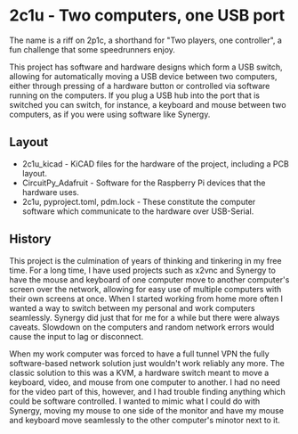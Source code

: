 # 2c1u - Two computers, one USB port

The name is a riff on 2p1c, a shorthand for "Two players, one controller", a fun challenge that some speedrunners enjoy.

This project has software and hardware designs which form a USB switch, allowing for automatically moving a USB device between two computers, either through pressing of a hardware button or controlled via software running on the computers. If you plug a USB hub into the port that is switched you can switch, for instance, a keyboard and mouse between two computers, as if you were using software like Synergy.

## Layout
* 2c1u_kicad - KiCAD files for the hardware of the project, including a PCB layout.
* CircuitPy_Adafruit - Software for the Raspberry Pi devices that the hardware uses.
* 2c1u, pyproject.toml, pdm.lock - These constitute the computer software which communicate to the hardware over USB-Serial.

## History

This project is the culmination of years of thinking and tinkering in my free time. For a long time, I have used projects such as x2vnc and Synergy to have the mouse and keyboard of one computer move to another computer's screen over the network, allowing for easy use of multiple computers with their own screens at once. When I started working from home more often I wanted a way to switch between my personal and work computers seamlessly. Synergy did just that for me for a while but there were always caveats. Slowdown on the computers and random network errors would cause the input to lag or disconnect.

When my work computer was forced to have a full tunnel VPN the fully software-based network solution just wouldn't work reliably any more. The classic solution to this was a KVM, a hardware switch meant to move a keyboard, video, and mouse from one computer to another. I had no need for the video part of this, however, and I had trouble finding anything which could be software controlled. I wanted to mimic what I could do with Synergy, moving my mouse to one side of the monitor and have my mouse and keyboard move seamlessly to the other computer's minotor next to it.
